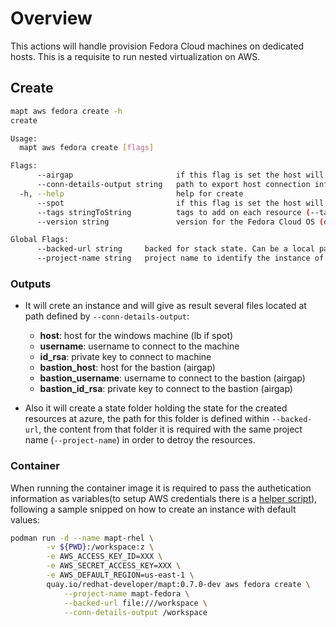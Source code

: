 # Overview

This actions will handle provision Fedora Cloud machines on dedicated hosts. This is a requisite to run nested virtualization on AWS.
 

## Create

```bash
mapt aws fedora create -h
create

Usage:
  mapt aws fedora create [flags]

Flags:
      --airgap                       if this flag is set the host will be created as airgap machine. Access will done through a bastion
      --conn-details-output string   path to export host connection information (host, username and privateKey)
  -h, --help                         help for create
      --spot                         if this flag is set the host will be created only on the region set by the AWS Env (AWS_DEFAULT_REGION)
      --tags stringToString          tags to add on each resource (--tags name1=value1,name2=value2) (default [])
      --version string               version for the Fedora Cloud OS (default "39")

Global Flags:
      --backed-url string     backed for stack state. Can be a local path with format file:///path/subpath or s3 s3://existing-bucket
      --project-name string   project name to identify the instance of the stack
```

### Outputs

* It will crete an instance and will give as result several files located at path defined by `--conn-details-output`:

  * **host**: host for the windows machine (lb if spot)
  * **username**: username to connect to the machine
  * **id_rsa**: private key to connect to machine
  * **bastion_host**: host for the bastion (airgap)
  * **bastion_username**: username to connect to the bastion (airgap)
  * **bastion_id_rsa**: private key to connect to the bastion (airgap)

* Also it will create a state folder holding the state for the created resources at azure, the path for this folder is defined within `--backed-url`, the content from that folder it is required with the same project name (`--project-name`) in order to detroy the resources.

### Container

When running the container image it is required to pass the authetication information as variables(to setup AWS credentials there is a [helper script](./../../hacks/aws_setup.sh)), following a sample snipped on how to create an instance with default values:  

```bash
podman run -d --name mapt-rhel \
        -v ${PWD}:/workspace:z \
        -e AWS_ACCESS_KEY_ID=XXX \
        -e AWS_SECRET_ACCESS_KEY=XXX \
        -e AWS_DEFAULT_REGION=us-east-1 \
        quay.io/redhat-developer/mapt:0.7.0-dev aws fedora create \
            --project-name mapt-fedora \
            --backed-url file:///workspace \
            --conn-details-output /workspace
```